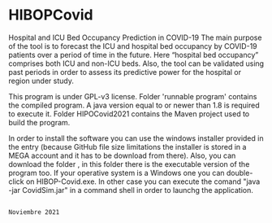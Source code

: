# HIBOPCovid

Hospital and ICU Bed Occupancy Prediction in COVID-19
The main purpose of the tool is to forecast the ICU and hospital bed occupancy 
by COVID-19 patients over a period of time in the future. Here “hospital bed occupancy” 
comprises both ICU and non-ICU beds. Also, the tool can be validated using past
periods in order to assess its predictive power for the hospital or region under study.

This program is under GPL-v3 license.
Folder 'runnable program' contains the compiled program. A java version equal to or newer than 1.8 is required to execute it. 
Folder HIPOCovid2021 contains the Maven project used to build the program.


In order to install the software you can use the windows installer provided in the entry  (because GitHub file size limitations the installer is stored in a MEGA account and it has to be download from there). Also, you can download the folder , in this folder there is the executable version of the program too. If your operative system is a Windows one you can double-click on HIBOP-Covid.exe. In other case you can execute the comand "java -jar CovidSim.jar" in a command shell in order to launchg the application.

                                                                                                                  Noviembre 2021

